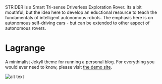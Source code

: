 STRIDER is a Smart Tri-sense Driverless Exploration Rover. Its a bit mouthful, but the idea here to develop
an eductional resource to teach the fundamentals of intelligent autonomous robots. The emphasis here is on
autonomous self-driving cars - but can be extended to other aspect of autonomous rovers.

# Lagrange

A minimalist Jekyll theme for running a personal blog. For everything you would ever need to know, please visit [the demo site](https://lenpaul.github.io/Lagrange/).

![alt text](https://cloud.githubusercontent.com/assets/8409329/21747617/7ef0e18e-d53a-11e6-8f90-8bb14b62ba20.jpg "Lagrange Demo Image")
